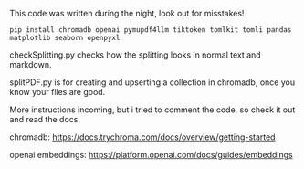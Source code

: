 This code was written during the night, look out for misstakes!
```
pip install chromadb openai pymupdf4llm tiktoken tomlkit tomli pandas matplotlib seaborn openpyxl
```
checkSplitting.py checks how the splitting looks in normal text and markdown.

splitPDF.py is for creating and upserting a collection in chromadb, once you know your files are good.

More instructions incoming, but i tried to comment the code, so check it out and read the docs.

chromadb:
https://docs.trychroma.com/docs/overview/getting-started

openai embeddings:
https://platform.openai.com/docs/guides/embeddings
